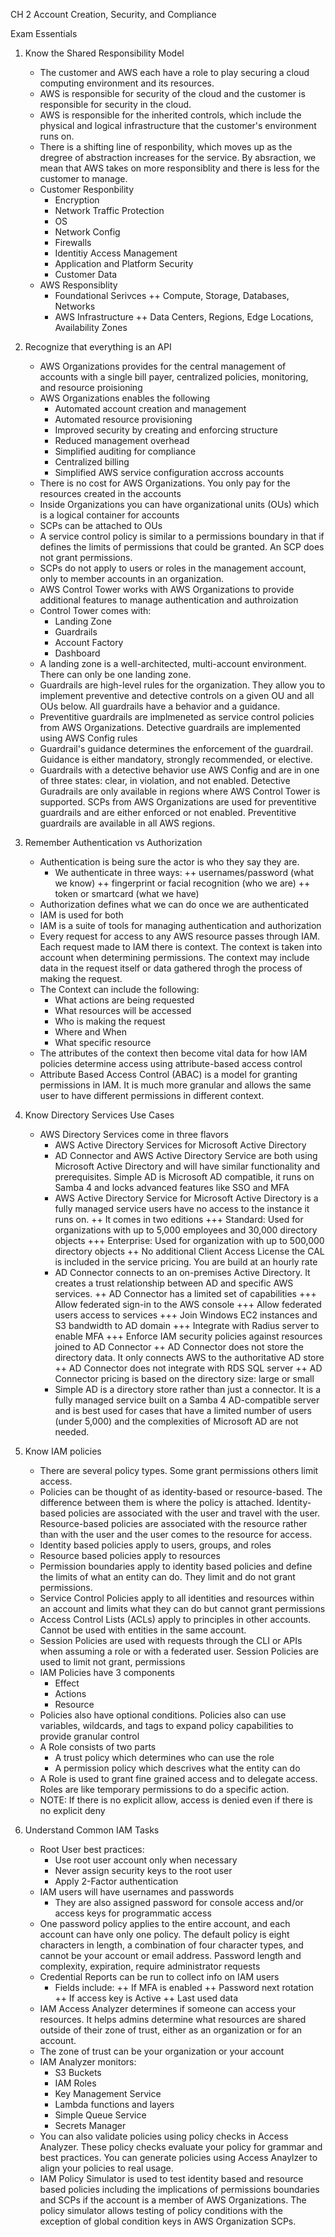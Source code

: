 CH 2 Account Creation, Security, and Compliance

Exam Essentials

1.  Know the Shared Responsibility Model
    - The customer and AWS each have a role to play securing a cloud computing environment and its resources.
    - AWS is responsible for security of the cloud and the customer is responsible for security in the cloud.
    - AWS is responsible for the inherited controls, which include the physical and logical infrastructure that the customer's environment runs on.
    - There is a shifting line of responbility, which moves up as the dregree of abstraction increases for the service.  By absraction, we mean that AWS takes on more responsiblity  and there is less for the customer to manage.
    - Customer Responbility
        + Encryption
        + Network Traffic Protection
        + OS
        + Network Config
        + Firewalls
        + Identitiy Access Management
        + Application and Platform Security
        + Customer Data
    - AWS Responsiblity
        + Foundational Serivces
            ++ Compute, Storage, Databases, Networks
        + AWS Infrastructure
            ++ Data Centers, Regions, Edge Locations, Availability Zones

2.  Recognize that everything is an API
    - AWS Organizations provides for the central management of accounts with a single bill payer, centralized policies, monitoring, and resource proisioning
    - AWS Organizations enables the following
        + Automated account creation and management
        + Automated resource provisioning
        + Improved security by creating and enforcing structure
        + Reduced management overhead
        + Simplified auditing for compliance
        + Centralized billing
        + Simplified AWS service configuration accross accounts
    - There is no cost for AWS Organizations.  You only pay for the resources created in the accounts
    - Inside Organizations you can have organizational units (OUs) which is a logical container for accounts
    - SCPs can be attached to OUs
    - A service control policy is similar to a permissions boundary in that if defines the limits of permissions that could be granted.  An SCP does not grant permissions.
    - SCPs do not apply to users or roles in the management account, only to member accounts in an organization.
    - AWS Control Tower works with AWS Organizations to provide additional features to manage authentication and authroization
    - Control Tower comes with:
        + Landing Zone
        + Guardrails
        + Account Factory
        + Dashboard
    - A landing zone is a well-architected, multi-account environment.  There can only be one landing zone.
    - Guardrails are high-level rules for the organization.  They allow you to implement preventive and detective controls on a given OU and all OUs below.  All guardrails have a behavior and a guidance.
    - Preventitive guardrails are implmeneted as service control policies from AWS Organizations.  Detective guardrails are implemented using AWS Config rules
    - Guardrail's guidance determines the enforcement of the guardrail. Guidance is either mandatory, strongly recommended, or elective.
    - Guardrails with a detective behavior use AWS Config and are in one of three states: clear, in violation, and not enabled.  Detective Guradrails are only available in regions where AWS Control Tower is supported.  SCPs from AWS Organizations are used for preventitive guardrails and are either enforced or not enabled.  Preventitive guardrails are available in all AWS regions.

3.  Remember Authentication vs Authorization
    - Authentication is being sure the actor is who they say they are.
        + We authenticate in three ways:
            ++ usernames/password (what we know)
            ++ fingerprint or facial recognition (who we are)
            ++ token or smartcard (what we have)
    - Authorization defines what we can do once we are authenticated
    - IAM is used for both
    - IAM is a suite of tools for managing authentication and authorization
    - Every request for access to any AWS resource passes through IAM.  Each request made to IAM there is context.  The context is taken into account when determining permissions.  The context may include data in the request itself or data gathered throgh the process of making the request.
    - The Context can include the following:
        + What actions are being requested
        + What resources will be accessed
        + Who is making the request
        + Where and When
        + What specific resource
    - The attributes of the context then become vital data for how IAM policies determine access using attribute-based access control
    - Attribute Based Access Control (ABAC) is a model for granting permissions in IAM.  It is much more granular and allows the same user to have different permissions in different context.

4.  Know Directory Services Use Cases
    - AWS Directory Services come in three flavors
        + AWS Active Directory Services for Microsoft Active Directory
        + AD Connector and AWS Active Directory Service are both using Microsoft Active Directory and will have similar functionality and prerequisites.  Simple AD is Microsoft AD compatible, it runs on Samba 4 and locks advanced features like SSO and MFA
        + AWS Active Directory Service for Microsoft Active Directory is a fully managed service users have no access to the instance it runs on.
            ++ It comes in two editions
                +++ Standard:  Used for organizations with up to 5,000 employees and 30,000 directory objects
                +++ Enterprise: Used for organization with up to 500,000 directory objects
            ++ No additional Client Access License the CAL is included in the service pricing.  You are build at an hourly rate
        + AD Connector connects to an on-premises Active Directory.  It creates a trust relationship between AD and specific AWS services.
            ++ AD Connector has a limited set of capabilities
                +++ Allow federated sign-in to the AWS console
                +++ Allow federated users access to services
                +++ Join Windows EC2 instances and S3 bandwidth to AD domain
                +++ Integrate with Radius server to enable MFA
                +++ Enforce IAM security policies against resources joined to AD Connector
            ++ AD Connector does not store the directory data.  It only connects AWS to the authoritative AD store
            ++ AD Connector does not integrate with RDS SQL server
            ++ AD Connector pricing is based on the directory size:  large or small
        + Simple AD is a directory store rather than just a connector.  It is a fully managed service built on a Samba 4 AD-compatible server and is best used for cases that have a limited number of users (under 5,000) and the complexities of Microsoft AD are not needed.

5. Know IAM policies
    - There are several policy types.  Some grant permissions others limit access.
    - Policies can be thought of as identity-based or resource-based.  The difference between them is where the policy is attached.  Identity-based policies are associated with the user and travel with the user.  Resource-based policies are associated with the resource rather than with the user and the user comes to the resource for access.
    - Identity based policies apply to users, groups, and roles
    - Resource based policies apply to resources
    - Permission boundaries apply to identity based policies and define the limits of what an entity can do.  They limit and do not grant permissions.
    - Service Control Policies apply to all identities and resources within an account and limits what they can do but cannot grant permissions
    - Access Control Lists (ACLs) apply to principles in other accounts.  Cannot be used with entities in the same account.
    - Session Policies are used with requests through the CLI or APIs when assuming a role or with a federated user.  Session Policies are used to limit not grant, permissions
    - IAM Policies have 3 components
        + Effect
        + Actions 
        + Resource
    - Policies also have optional conditions. Policies also can use variables, wildcards, and tags to expand policy capabilities to provide granular control
    - A Role consists of two parts
        + A trust policy which determines who can use the role
        + A permission policy which descrives what the entity can do
    - A Role is used to grant fine grained access and to delegate access.  Roles are like temporary permissions to do a specific action.
    - NOTE:  If there is no explicit allow, access is denied even if there is no explicit deny

6. Understand Common IAM Tasks
    - Root User best practices:
        + Use root user account only when necessary
        + Never assign security keys to the root user
        + Apply 2-Factor authentication
    - IAM users will have usernames and passwords
        + They are also assigned password for console access and/or access keys for programmatic access
    - One password policy applies to the entire account, and each account can have only one policy.  The default policy is eight characters in length, a combination of four character types, and cannot be your account or email address.  Password length and complexity, expiration, require administrator requests
    - Credential Reports can be run to collect info on IAM users
        + Fields include:
            ++ If MFA is enabled
            ++ Password next rotation
            ++ If access key is Active
            ++ Last used data
    - IAM Access Analyzer determines if someone can access your resources.  It helps admins determine what resources are shared outside of their zone of trust, either as an organization or for an account.
    - The zone of trust can be your organization or your account
    - IAM Analyzer monitors:
        + S3 Buckets
        + IAM Roles
        + Key Management Service
        + Lambda functions and layers
        + Simple Queue Service
        + Secrets Manager
    - You can also validate policies using policy checks in Access Analyzer.  These policy checks evaluate your policy for grammar and best practices.  You can generate policies using Access Anaylzer to align your policies to real usage.
    - IAM Policy Simulator is used to test identity based and resource based policies including the implications of permissions boundaries and SCPs if the account is a member of AWS Organizations. The policy simulator allows testing of policy conditions with the exception of global condition keys in AWS Organization SCPs.